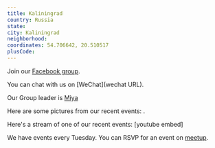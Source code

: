 ```yaml
---
title: Kaliningrad
country: Russia
state: 
city: Kaliningrad
neighborhood: 
coordinates: 54.706642, 20.510517
plusCode:
---
```

Join our [Facebook group](https://www.facebook.com/groups/free.code.camp.kaliningrad).

You can chat with us on [WeChat](wechat URL).

Our Group leader is [Miya](freecodecamp.org/miya)

Here are some pictures from our recent events:
![]().

Here's a stream of one of our recent events:
[youtube embed]

We have events every Tuesday. You can RSVP for an event on [meetup](meetupurl).
